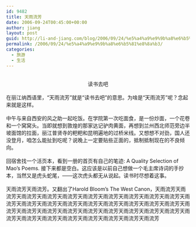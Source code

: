 ```yaml
---
id: 9482
title: 天雨流芳
date: 2006-09-24T00:45:00+00:00
author: jiang
layout: post
guid: http://li-and-jiang.com/blog/2006/09/24/%e5%a4%a9%e9%9b%a8%e6%b5%81%e8%8a%b3/
permalink: /2006/09/24/%e5%a4%a9%e9%9b%a8%e6%b5%81%e8%8a%b3/
categories:
  - 旅游
  - 生活
---
```

<div>
   
</div>

<div align="center">
  读书去吧
</div>

<div>
   
</div>

<div>
  在丽江纳西语里，“天雨流芳”就是“读书去吧”的意思。为啥是“天雨流芳”呢？念起来就是这样。
</div>

<div>
   
</div>

<div>
  中午与来自西安的风之助一起吃饭。在学院第一次吃面食，是一份炒面，一个花卷和一个窝窝头。当即就想到敦煌的那家达记驴肉黄面，再想到兰州西北师范旁边半坡面馆的拉面，丽江普贤寺的粑粑和昆明遍地的过桥米线。又想想不对劲，国人还没登月，咱怎么能扯到吃呢？说晚上一定要贴些正面的，抵制抵制现在的不良倾向。
</div>

<div>
   
</div>

<div>
  回宿舍找一个活页本，看到一册的首页有自己的笔迹: A Quality Selection of Mao&#8217;s Poems. 接下来都是空白。这应该是以前自己想做一个毛主席诗词的手抄本，当然又是虎头蛇尾，——这次虎头都无从说起。读书时尽想着这事。
</div>

<div>
   
</div>

<div>
  天雨流芳天雨流芳。又翻出了Harold Bloom&#8217;s The West Canon，天雨流芳天雨流芳天雨流芳天雨流芳天雨流芳天雨流芳天雨流芳天雨流芳天雨流芳天雨流芳天雨流芳天雨流芳天雨流芳天雨流芳天雨流芳天雨流芳天雨流芳天雨流芳天雨流芳天雨流芳天雨流芳天雨流芳天雨流芳天雨流芳天雨流芳天雨流芳天雨流芳天雨流芳天雨流芳天雨流芳天雨流芳天雨流芳天雨流芳天雨流芳天雨流芳天雨流芳
</div>